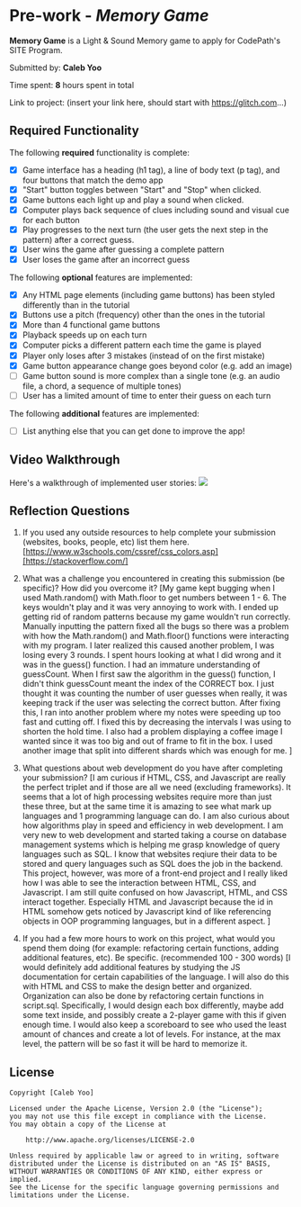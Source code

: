 # Pre-work - _Memory Game_

**Memory Game** is a Light & Sound Memory game to apply for CodePath's SITE Program.

Submitted by: **Caleb Yoo**

Time spent: **8** hours spent in total

Link to project: (insert your link here, should start with https://glitch.com...)

## Required Functionality

The following **required** functionality is complete:

- [x] Game interface has a heading (h1 tag), a line of body text (p tag), and four buttons that match the demo app
- [x] "Start" button toggles between "Start" and "Stop" when clicked.
- [x] Game buttons each light up and play a sound when clicked.
- [x] Computer plays back sequence of clues including sound and visual cue for each button
- [x] Play progresses to the next turn (the user gets the next step in the pattern) after a correct guess.
- [x] User wins the game after guessing a complete pattern
- [x] User loses the game after an incorrect guess

The following **optional** features are implemented:

- [x] Any HTML page elements (including game buttons) has been styled differently than in the tutorial
- [x] Buttons use a pitch (frequency) other than the ones in the tutorial
- [x] More than 4 functional game buttons
- [x] Playback speeds up on each turn
- [x] Computer picks a different pattern each time the game is played
- [x] Player only loses after 3 mistakes (instead of on the first mistake)
- [x] Game button appearance change goes beyond color (e.g. add an image)
- [ ] Game button sound is more complex than a single tone (e.g. an audio file, a chord, a sequence of multiple tones)
- [ ] User has a limited amount of time to enter their guess on each turn

The following **additional** features are implemented:

- [ ] List anything else that you can get done to improve the app!

## Video Walkthrough

Here's a walkthrough of implemented user stories:
![](your-link-here)

## Reflection Questions

1. If you used any outside resources to help complete your submission (websites, books, people, etc) list them here.
   [https://www.w3schools.com/cssref/css_colors.asp][https://stackoverflow.com/]

2. What was a challenge you encountered in creating this submission (be specific)? How did you overcome it?
   [My game kept bugging when I used Math.random() with Math.floor to get numbers between 1 - 6. The keys wouldn't play
   and it was very annoying to work with. I ended up getting rid of random patterns because my game wouldn't run correctly.
   Manually inputting the pattern fixed all the bugs so there was a problem with how the Math.random() and Math.floor() functions
   were interacting with my program. I later realized this caused another problem, I was losing every 3 rounds. I spent hours looking
   at what I did wrong and it was in the guess() function. I had an immature understanding of guessCount. When I first saw the algorithm
   in the guess() function, I didn't think guessCount meant the index of the CORRECT box. I just thought it was counting the number
   of user guesses when really, it was keeping track if the user was selecting the correct button. After fixing this, I ran into another
   problem where my notes were speeding up too fast and cutting off. I fixed this by decreasing the intervals I was using to shorten the
   hold time. I also had a problem displaying a coffee image I wanted since it was too big and out of frame to fit in the box. I used another
   image that split into different shards which was enough for me. ]

3. What questions about web development do you have after completing your submission?
   [I am curious if HTML, CSS, and Javascript are really the perfect triplet and if those are all we need (excluding frameworks). It seems that
   a lot of high processing websites require more than just these three, but at the same time it is amazing to see what mark up languages and 1 programming language can do.
   I am also curious about how algorithms play in speed and efficiency in web development. I am very new to web development and started taking a course on database management systems which
   is helping me grasp knowledge of query languages such as SQL. I know that websites reqiure their data to be stored and query languages such as SQL does the job in the backend. This project, however, was more of a
   front-end project and I really liked how I was able to see the interaction between HTML, CSS, and Javascript. I am still quite confused on how Javascript, HTML, and CSS interact together. Especially HTML and Javascript
   because the id in HTML somehow gets noticed by Javascript kind of like referencing objects in OOP programming languages, but in a different aspect. ]

4. If you had a few more hours to work on this project, what would you spend them doing (for example: refactoring certain functions, adding additional features, etc). Be specific. (recommended 100 - 300 words)
   [I would definitely add additional features by studying the JS documentation for certain capabilities of the language. I will also do this with HTML and CSS to make the design better and organized.
   Organization can also be done by refactoring certain functions in script.sql. Specifically, I would design each box differently, maybe add some text inside, and possibly create a 2-player game with this if given enough time.
   I would also keep a scoreboard to see who used the least amount of chances and create a lot of levels. For instance, at the max level, the pattern will be so fast it will be hard to memorize it. 

## License

    Copyright [Caleb Yoo]

    Licensed under the Apache License, Version 2.0 (the "License");
    you may not use this file except in compliance with the License.
    You may obtain a copy of the License at

        http://www.apache.org/licenses/LICENSE-2.0

    Unless required by applicable law or agreed to in writing, software
    distributed under the License is distributed on an "AS IS" BASIS,
    WITHOUT WARRANTIES OR CONDITIONS OF ANY KIND, either express or implied.
    See the License for the specific language governing permissions and
    limitations under the License.

